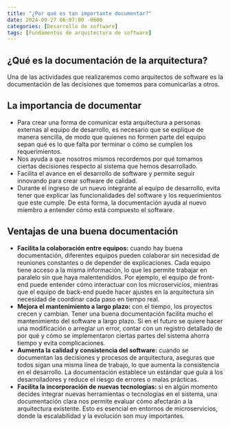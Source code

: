 ```yaml
---
title: "¿Por qué es tan importante documentar?"
date: 2024-09-27 06:07:00 -0600
categories: [Desarrollo de software]
tags: [Fundamentos de arquitectura de software]
---
```


## ¿Qué es la documentación de la arquitectura?

Una de las actividades que realizaremos como arquitectos de software es la documentación de las decisiones que tomemos para comunicarlas a otros.

## La importancia de documentar
- Para crear una forma de comunicar esta arquitectura a personas externas al equipo de desarrollo, es necesario que se explique de manera sencilla, de modo que quienes no formen parte del equipo sepan qué es lo que falta por terminar o cómo se cumplen los requerimientos.
- Nos ayuda a que nosotros mismos recordemos por qué tomamos ciertas decisiones respecto al sistema que hemos desarrollado.
- Facilita el avance en el desarrollo de software y permite seguir innovando para crear software de calidad.
- Durante el ingreso de un nuevo integrante al equipo de desarrollo, evita tener que explicar las funcionalidades del software y los requerimientos que este cumple. De esta forma, la documentación ayuda al nuevo miembro a entender cómo está compuesto el software.

## Ventajas de una buena documentación

- **Facilita la colaboración entre equipos:** cuando hay buena documentación, diferentes equipos pueden colaborar sin necesidad de reuniones constantes o de depender de explicaciones. Cada equipo tiene acceso a la misma información, lo que les permite trabajar en paralelo sin que haya malentendidos. Por ejemplo, el equipo de front-end puede entender cómo interactuar con los microservicios, mientras que el equipo de back-end puede hacer ajustes en la arquitectura sin necesidad de coordinar cada paso en tiempo real.
- **Mejora el mantenimiento a largo plazo:** con el tiempo, los proyectos crecen y cambian. Tener una buena documentación facilita mucho el mantenimiento del software a largo plazo. Si en el futuro se quiere hacer una modificación o arreglar un error, contar con un registro detallado de por qué y cómo se implementaron ciertas partes del sistema ahorra tiempo y evita complicaciones.
- **Aumenta la calidad y consistencia del software:** cuando se documentan las decisiones y procesos de arquitectura, aseguras que todos sigan una misma línea de trabajo, lo que aumenta la consistencia en el desarrollo. La documentación establece un estándar que guía a los desarrolladores y reduce el riesgo de errores o malas prácticas.
- **Facilita la incorporación de nuevas tecnologías:** si en algún momento decides integrar nuevas herramientas o tecnologías en el sistema, una documentación clara nos permite evaluar cómo afectarán a la arquitectura existente. Esto es esencial en entornos de microservicios, donde la escalabilidad y la evolución son muy importantes.

